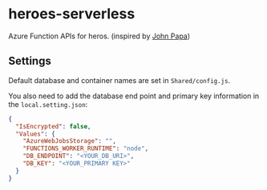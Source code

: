 # heroes-serverless

Azure Function APIs for heros. (inspired by [John Papa](https://github.com/johnpapa/heroes-serverless))

## Settings

Default database and container names are set in `Shared/config.js`.

You also need to add the database end point and primary key information in the `local.setting.json`:

```json
{
  "IsEncrypted": false,
  "Values": {
    "AzureWebJobsStorage": "",
    "FUNCTIONS_WORKER_RUNTIME": "node",
    "DB_ENDPOINT": "<YOUR_DB_URI>",
    "DB_KEY": "<YOUR_PRIMARY KEY>"
  }
}
```
